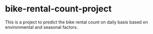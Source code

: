 # bike-rental-count-project

This is a project to predict the bike rental count on daily basis based on environmental and seasonal factors.
